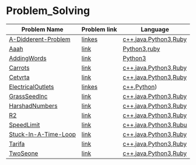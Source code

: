 # Problem_Solving

|Problem Name| Problem link |Language|
| ----- | -----  | -----  |
|[A-Didderent-Problem](A-Didderent-Problem)|[linkes](https://open.kattis.com/problems/different)|[c++](/A-Didderent-Problem/different.cpp),[java](/A-Didderent-Problem/different.java),[Python3](/A-Didderent-Problem/different.py),[Ruby](/A-Didderent-Problem/different.rb)|
|[Aaah](/Aaah)|[link](https://open.kattis.com/problems/aaah)|[Python3](/Aaah/aaah.py),[ruby](/Aaah/aaah.rb)|
|[AddingWords](/AddingWords)|[link](https://open.kattis.com/problems/addingwords)|[Python3](/AddingWords/addingwords.py)|
|[Carrots](/Carrots)|[link](https://open.kattis.com/problems/carrots)|[c++](/Carrots/carrots.cpp),[java](/Carrots/carrots.java),[Python3](/Carrots/carrots.py),[Ruby](/Carrots/carrots.rb)|
|[Cetvrta](/Cetvrta)|[link](https://open.kattis.com/problems/cetvrta)|[c++](/Cetvrta/cetvrta.cpp),[java](/Cetvrta/cetvrta.java),[Python3](/Cetvrta/cetvrta.py),[Ruby](/Cetvrta/cetvrta.rb)|
|[ElectricalOutlets](/ElectricalOutlets)|[linkes](https://open.kattis.com/problems/electricaloutlets)|[c++](/ElectricalOutlets/electricaloutlets.cpp),[Python](/ElectricalOutlets/electricaloutlets.py))|
|[GrassSeedInc](/GrassSeedInc)|[link](https://open.kattis.com/problems/grassseed)|[c++](/GrassSeedInc/grassseed.cpp),[java](/GrassSeedInc/grassseed.java),[Python3](/GrassSeedInc/grassseed.py),[Ruby](/GrassSeedInc/grassseed.rb)|
|[HarshadNumbers](/HarshadNumbers)|[link]()|[c++](/HarshadNumbers/harshadnumbers.cpp),[java](/HarshadNumbers/harshadnumbers.java),[Python3](/HarshadNumbers/harshadnumbers),[Ruby](/HarshadNumbers/harshadnumbers.rb)|
|[R2](/R2)|[link](https://open.kattis.com/problems/r2)|[c++](/R2/r2.cpp),[java](/R2/r2.java),[Python3](/R2/r2.py),[Ruby](/R2/r2.rb)|
|[SpeedLimit](/SpeedLimit)|[link](https://open.kattis.com/problems/speedlimit)|[c++](/SpeedLimit/speedlimit.cpp),[java](/SpeedLimit/speedlimit.java),[Python3](/SpeedLimit/speedlimit.py),[Rubu](/SpeedLimit/speedlimit.rb)|
|[Stuck-In-A-Time-Loop](/Stuck-In-A-Time-Loop)|[link](https://open.kattis.com/problems/timeloop)|[c++](/Stuck-In-A-Time-Loop/timeloop.cpp),[java](/Stuck-In-A-Time-Loop/timeloop.java),[Python3](/Stuck-In-A-Time-Loop/timeloop.py),[Ruby](/Stuck-In-A-Time-Loop/timeloop.rb)|
|[Tarifa](/Tarifa)|[link](https://open.kattis.com/problems/tarifa)|[c++](/Tarifa/tarifa.cpp),[java](/Tarifa/tarifa.java),[Python3](/Tarifa/tarifa.py),[Ruby](/Tarifa/tarifa.rb)|
|[TwoSeone](/TwoStone)|[link](https://open.kattis.com/problems/twostones)|[c++](/TwoStone/twostones.cpp),[java](/TwoStone/twostones.java),[Python3](/TwoStone/twostones.py),[Ruby](/TwoStone/twostones.rb)|
